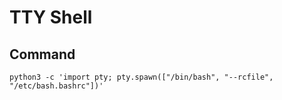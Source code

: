 # TTY Shell

## Command

    python3 -c 'import pty; pty.spawn(["/bin/bash", "--rcfile", "/etc/bash.bashrc"])'

